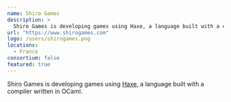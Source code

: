 ```yaml
---
name: Shiro Games
description: > 
  Shiro Games is developing games using Haxe, a language built with a compiler written in OCaml.
url: "https://www.shirogames.com"
logo: /users/shirogames.png
locations: 
  - France
consortium: false
featured: true
---
```


Shiro Games is developing games using [Haxe](https://haxe.org/), a language built with a compiler written in OCaml.